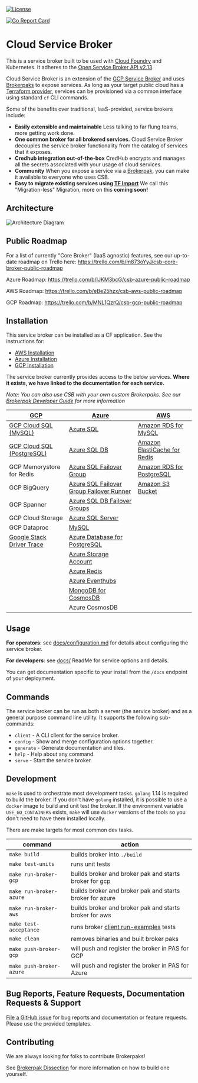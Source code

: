 [![License](https://img.shields.io/badge/license-Apache%202.0-blue.svg)](https://opensource.org/licenses/Apache-2.0)

[![Go Report Card](https://goreportcard.com/badge/github.com/pivotal/cloud-service-broker)](https://goreportcard.com/report/github.com/pivotal/cloud-service-broker)

# Cloud Service Broker

This is a service broker built to be used with [Cloud Foundry](https://docs.cloudfoundry.org/services/overview.html) and Kubernetes. It adheres to the [Open Service Broker API v2.13](https://github.com/openservicebrokerapi/servicebroker/blob/v2.13/spec.md).

Cloud Service Broker is an extension of the [GCP Service Broker](https://github.com/GoogleCloudPlatform/gcp-service-broker) and uses [Brokerpaks](https://github.com/pivotal/cloud-service-broker/blob/master/docs/brokerpak-intro.md) to expose services. As long as your target public cloud has a [Terraform provider](https://www.terraform.io/docs/providers/index.html), services can be provisioned via a common interface using standard `cf` CLI commands.

Some of the benefits over traditional, IaaS-provided, service brokers include: 
- **Easily extensible and maintainable** Less talking to far flung teams, more getting work done. 
- **One common broker for all brokered services.** Cloud Service Broker decouples the service broker functionality from the catalog of services that it exposes.
- **Credhub integration out-of-the-box** CredHub encrypts and manages all the secrets associated with your usage of cloud services.
- **Community** When you expose a service via a [Brokerpak](https://github.com/pivotal/cloud-service-broker/blob/master/docs/brokerpak-intro.md), you can make it available to everyone who uses CSB.
- **Easy to migrate existing services using [TF Import](https://www.terraform.io/docs/import/index.html)** We call this "Migration-less" Migration, more on this **coming soon!** 

## Architecture
![Architecture Diagram](https://lh6.googleusercontent.com/GoNJx-4dQ51pEY6mCLkus1peKhZJbDMj4JHpdu83stfQrbcsjd45ypBPzpspfWAPPYrc63BREaawwRHS4Ht4U7m2yWAHItwaIgfuwUtn_KxfF96s6Jby7BRIliZ6BZz1HL-KhaI)



## Public Roadmap
For a list of currently "Core Broker" (IaaS agnostic) features, see our up-to-date roadmap on Trello here: https://trello.com/b/m873oYyJ/csb-core-broker-public-roadmap

Azure Roadmap: https://trello.com/b/IJKM3bcG/csb-azure-public-roadmap

AWS Roadmap: https://trello.com/b/eBe25hzx/csb-aws-public-roadmap

GCP Roadmap: https://trello.com/b/MNL1QzrQ/csb-gcp-public-roadmap

## Installation

This service broker can be installed as a CF application. See the instructions for:

- [AWS Installation](./docs/aws-installation.md)
- [Azure Installation](./docs/azure-installation.md) 
- [GCP Installation](./docs/gcp-installation.md) 


The service broker currently provides access to the below services. **Where it exists, we have linked to the documentation for each service.** 

*Note: You can also use CSB with your own custom Brokerpaks. See our [Brokerpak Developer Guide](./docs#brokerpak-development) for more information*

| [GCP](./docs/gcp-installation.md) | [Azure](./docs/azure-installation.md) | [AWS](./docs/aws-installation.md) |	
|-----|-------| ----|	
|[GCP Cloud SQL (MySQL)](./docs/mysql-plans-and-config.md)|[Azure SQL](./docs/mssql-plans-and-config.md)|[Amazon RDS for MySQL](./docs/mysql-plans-and-config.md)|	
|[GCP Cloud SQL (PostgreSQL)](./docs/postgresql-plans-and-config.md)|[Azure SQL DB](./docs/mssql-db-plans-and-config.md)|[Amazon ElastiCache for Redis](./docs/redis-plans-and-config.md)|	
|GCP Memorystore for Redis|[Azure SQL Failover Group](./docs/mssql-fog-plans-and-config.md)|[Amazon RDS for PostgreSQL](./docs/postgresql-plans-and-config.md)|	
|GCP BigQuery|[Azure SQL Failover Group Failover Runner](./docs/azure-fog-failover-runner.md)|[Amazon S3 Bucket](./docs/s3-bucket-plans-and-config.md)|	
|GCP Spanner|[Azure SQL DB Failover Groups](./docs/mssql-db-fog-config.md)||	
|GCP Cloud Storage|[Azure SQL Server](./docs/mssql-server-plans-and-config.md)||	
|GCP Dataproc|[MySQL](docs/mysql-plans-and-config.md)||	
|[Google Stack Driver Trace](./docs/stack-driver-trace.md)|[Azure Database for PostgreSQL](./docs/postgresql-plans-and-config.md)||	
||[Azure Storage Account](./docs/azure-storage-account-plans-and-config.md)||
||[Azure Redis](./docs/redis-plans-and-config.md)||
||[Azure Eventhubs](./docs/azure-event-hubs.md)||
||[MongoDB for CosmosDB](./docs/mongo-plans-and-config.md)||
||Azure CosmosDB||

## Usage

**For operators**: see [docs/configuration.md](./docs/configuration.md) for details about configuring the service broker.

**For developers**: see [docs/](./docs) ReadMe for service options and details.

You can get documentation specific to your install from the `/docs` endpoint of your deployment.


## Commands

The service broker can be run as both a server (the service broker) and as a general purpose command line utility.
It supports the following sub-commands:

 * `client` - A CLI client for the service broker.
 * `config` - Show and merge configuration options together.
 * `generate` - Generate documentation and tiles.
 * `help` - Help about any command.
 * `serve` - Start the service broker.

## Development

`make` is used to orchestrate most development tasks. 
`golang` 1.14 is required to build the broker. If you don't have `golang` installed, it is possible to use a `docker` image to build and unit test the broker. If the environment variable `USE_GO_CONTAINERS` exists, `make` will use `docker` versions of the tools so you don't need to have them installed locally. 

There are make targets for most common dev tasks. 

| command | action |
|---------|--------|
`make build` | builds broker into `./build`
`make test-units` | runs unit tests
`make run-broker-gcp` | builds broker and broker pak and starts broker for gcp
`make run-broker-azure` | builds broker and broker pak and starts broker for azure
`make run-broker-aws` | builds broker and broker pak and starts broker for aws
`make test-acceptance` | runs broker [client run-examples](./TESTING.md) tests
`make clean` | removes binaries and built broker paks
`make push-broker-gcp` | will push and register the broker in PAS for GCP
`make push-broker-azure` | will push and register the broker in PAS for Azure

## Bug Reports, Feature Requests, Documentation Requests & Support

[File a GitHub issue](https://github.com/pivotal/cloud-service-broker/issues) for bug reports and documentation or feature requests. Please use the provided templates.  

## Contributing
We are always looking for folks to contribute Brokerpaks! 

See [Brokerpak Dissection](https://github.com/pivotal/cloud-service-broker/blob/master/docs/brokerpak-dissection.md) for more information on how to build one yourself.
